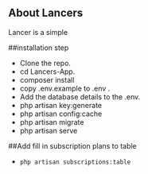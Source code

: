 ## About Lancers

Lancer is a simple

##installation step

- Clone the repo.
- cd Lancers-App.
- composer install
- copy .env.example to .env .
- Add the database details to the .env.
- php artisan key:generate
- php artisan config:cache
- php artisan migrate
- php artisan serve

##Add fill in subscription plans to table
- `php artisan subscriptions:table`
